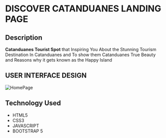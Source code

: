 # DISCOVER CATANDUANES LANDING PAGE

## Description
 **Catanduanes Tourist Spot** that Inspiring You About the Stunning Tourism Destination In Catanduanes and To show them Catanduanes True Beauty and Reasons why it gets known as the Happy Island




## USER INTERFACE DESIGN

![HomePage](WirePage/Main_Page.png)


## Technology Used

* HTML5
* CSS3
* JAVASCRIPT
* BOOTSTRAP 5
